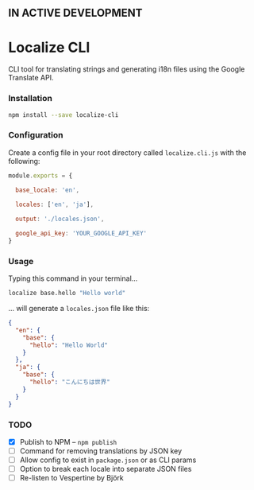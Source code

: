 ## IN ACTIVE DEVELOPMENT

# Localize CLI
CLI tool for translating strings and generating i18n files using the Google Translate API.

### Installation

```bash
npm install --save localize-cli
```

### Configuration

Create a config file in your root directory called `localize.cli.js` with the following:

```javascript
module.exports = {

  base_locale: 'en',
  
  locales: ['en', 'ja'],

  output: './locales.json',

  google_api_key: 'YOUR_GOOGLE_API_KEY'
}
```

### Usage

Typing this command in your terminal...

```bash
localize base.hello "Hello world"
```

... will generate a `locales.json` file like this:

```json
{
  "en": {
    "base": {
      "hello": "Hello World"
    }
  },
  "ja": {
    "base": {
      "hello": "こんにちは世界"
    }
  }
}
```

### TODO

* [x] Publish to NPM – `npm publish`
* [ ] Command for removing translations by JSON key
* [ ] Allow config to exist in `package.json` or as CLI params
* [ ] Option to break each locale into separate JSON files
* [ ] Re-listen to Vespertine by Björk